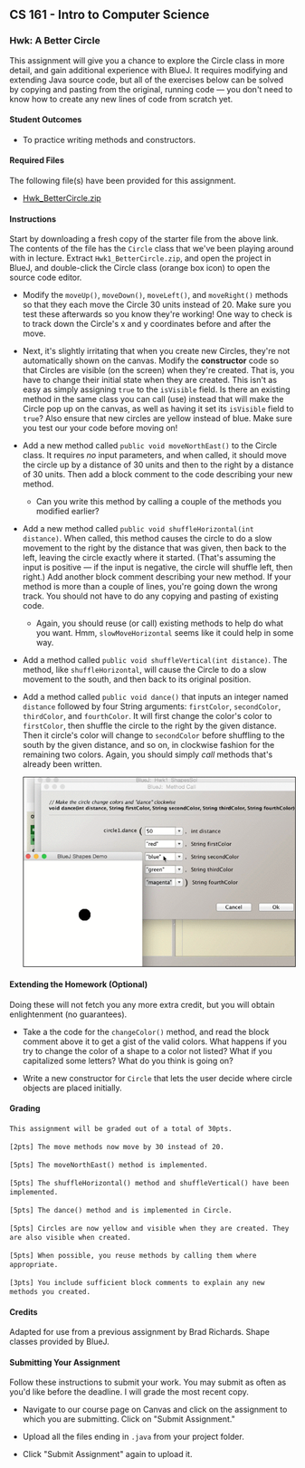 ## CS 161 - Intro to Computer Science

### Hwk: A Better Circle

This assignment will give you a chance to explore the Circle class in more detail, and gain additional experience with BlueJ. It requires modifying and extending Java source code, but all of the exercises below can be solved by copying and pasting from the original, running code — you don't need to know how to create any new lines of code from scratch yet.

#### Student Outcomes

- To practice writing methods and constructors.

#### Required Files

The following file(s) have been provided for this assignment.

- [Hwk_BetterCircle.zip](Hwk_BetterCircle.zip)

#### Instructions

Start by downloading a fresh copy of the starter file from the above link. The contents of the file has the `Circle` class that we've been playing around with in lecture. Extract `Hwk1_BetterCircle.zip`, and open the project in BlueJ, and double-click the Circle class (orange box icon) to open the source code editor.

- Modify the `moveUp()`, `moveDown()`, `moveLeft()`, and `moveRight()` methods so that they each move the Circle 30 units instead of 20. Make sure you test these afterwards so you know they're working! One way to check is to track down the Circle's x and y coordinates before and after the move.

- Next, it's slightly irritating that when you create new Circles, they're not automatically shown on the canvas. Modify the **constructor** code so that Circles are visible (on the screen) when they're created. That is, you have to change their initial state when they are created. This isn't as easy as simply assigning `true` to the `isVisible` field. Is there an existing method in the same class you can call (use) instead that will make the Circle pop up on the canvas, as well as having it set its `isVisible` field to `true`? Also ensure that new circles are yellow instead of blue. Make sure you test our your code before moving on!

- Add a new method called `public void moveNorthEast()` to the Circle class. It requires *no* input parameters, and when called, it should move the circle up by a distance of 30 units and then to the right by a distance of 30 units. Then add a block comment to the code describing your new method.

  - Can you write this method by calling a couple of the methods you modified earlier?

- Add a new method called `public void shuffleHorizontal(int distance)`. When called, this method causes the circle to do a slow movement to the right by the distance that was given, then back to the left, leaving the circle exactly where it started. (That's assuming the input is positive — if the input is negative, the circle will shuffle left, then right.) Add another block comment describing your new method. If your method is more than a couple of lines, you're going down the wrong track. You should not have to do any copying and pasting of existing code.

  - Again, you should reuse (or call) existing methods to help do what you want. Hmm, `slowMoveHorizontal` seems like it could help in some way. 

- Add a method called `public void shuffleVertical(int distance)`. The method, like `shuffleHorizontal`, will cause the Circle to do a slow movement to the south, and then back to its original position.

- Add a method called `public void dance()` that inputs an integer named `distance` followed by four String arguments: `firstColor`, `secondColor`, `thirdColor`, and `fourthColor`. It will first change the color's color to `firstColor`, then shuffle the circle to the right by the given distance. Then it circle's color will change to `secondColor` before shuffling to the south by the given distance, and so on, in clockwise fashion for the remaining two colors. Again, you should simply _call_ methods that's already been written.

  <img width="500px" border="1px" src="figures/danceCircle.gif" />

#### Extending the Homework (Optional)

Doing these will not fetch you any more extra credit, but you will obtain enlightenment (no guarantees).

- Take a the code for the `changeColor()` method, and read the block comment above it to get a gist of the valid colors. What happens if you try to change the color of a shape to a color not listed? What if you capitalized some letters? What do you think is going on?

- Write a new constructor for `Circle` that lets the user decide where circle objects are placed initially.

#### Grading

```
This assignment will be graded out of a total of 30pts.

[2pts] The move methods now move by 30 instead of 20.

[5pts] The moveNorthEast() method is implemented.

[5pts] The shuffleHorizontal() method and shuffleVertical() have been implemented.

[5pts] The dance() method and is implemented in Circle.

[5pts] Circles are now yellow and visible when they are created. They are also visible when created.

[5pts] When possible, you reuse methods by calling them where appropriate.

[3pts] You include sufficient block comments to explain any new methods you created.
```

#### Credits

Adapted for use from a previous assignment by Brad Richards. Shape classes provided by BlueJ.


#### Submitting Your Assignment
Follow these instructions to submit your work. You may submit as often as you'd like before the deadline. I will grade the most recent copy.

- Navigate to our course page on Canvas and click on the assignment to which you are submitting. Click on "Submit Assignment."

- Upload all the files ending in `.java` from your project folder.

- Click "Submit Assignment" again to upload it.